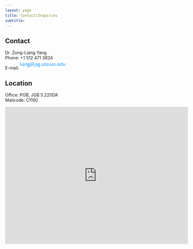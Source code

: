 ```yaml
---
layout: page
title: Contact/Inquiries
subtitle: 
---
```


## Contact

<div class="entry-content">
    <p>Dr. Zong-Liang Yang<br>
<!--     Department of Geological Sciences<br>
    <a href="https://www.jsg.utexas.edu" target="_blank">Jackson School of Geosciences</a><br>
    <a href="https://www.utexas.edu" target="_blank">University of Texas at Austin</a><br>
    Austin, TX 78712-1692<br> -->
    Phone: +1 512 471 3824<br>
    E-mail:<img src="/img/LiangEmail.png" width="auto" height="30" alt="X"/>
    </p>

<!--         <a href="mailto:liang@jsg.utexas.edu">liang@jsg.utexas.edu</a> -->
</div>

## Location
<div class="entry-content">
    <p>Office: POB, JGB 5.220DA<br>
    Mailcode: C1100</p>   
<iframe src="https://www.google.com/maps/embed?pb=!1m18!1m12!1m3!1d3445.2872651586795!2d-97.73829082546855!3d30.28588267480292!2m3!1f0!2f0!3f0!3m2!1i1024!2i768!4f13.1!3m3!1m2!1s0x8644b59b01042263%3A0x9f7cdb06ec35477a!2sJackson%20School%20of%20Geosciences!5e0!3m2!1sen!2sus!4v1718252692205!5m2!1sen!2sus" width="600" height="450" style="border:0;" allowfullscreen="" loading="lazy" referrerpolicy="no-referrer-when-downgrade"></iframe>
    
</div>
